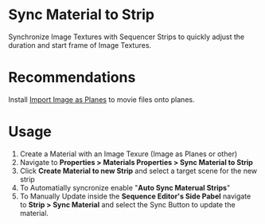 # Sync Material to Strip

Synchronize Image Textures with Sequencer Strips to quickly adjust the duration and start frame of Image Textures.

# Recommendations
Install [Import Image as Planes](https://docs.blender.org/manual/en/latest/addons/import_export/images_as_planes.html) to movie files onto planes.

# Usage
1. Create a Material with an Image Texure (Image as Planes or other)
2. Navigate to **Properties > Materials Properties > Sync Material to Strip** 
3. Click **Create Material to new Strip** and select a target scene for the new strip
4. To Automatially syncronize enable "**Auto Sync Materual Strips**"
5. To Manually Update inside the **Sequence Editor's Side Pabel** navigate to **Strip > Sync Material** and select the Sync Button to update the material.

